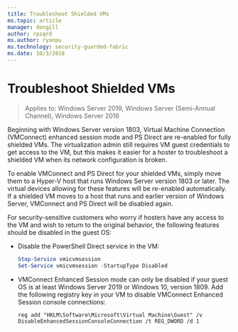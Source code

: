 ```yaml
---
title: Troubleshoot Shielded VMs
ms.topic: article
manager: dongill
author: rpsqrd
ms.author: ryanpu
ms.technology: security-guarded-fabric
ms.date: 10/3/2018
---
```


# Troubleshoot Shielded VMs

>Applies to: Windows Server 2019, Windows Server (Semi-Annual Channel), Windows Server 2016

Beginning with Windows Server version 1803, Virtual Machine Connection (VMConnect) enhanced session mode and PS Direct are re-enabled for fully shielded VMs. The virtualization admin still requires VM guest credentials to get access to the VM, but this makes it easier for a hoster to troubleshoot a shielded VM when its network configuration is broken.

To enable VMConnect and PS Direct for your shielded VMs, simply move them to a Hyper-V host that runs Windows Server version 1803 or later. The virtual devices allowing for these features will be re-enabled automatically. If a shielded VM moves to a host that runs and earlier version of Windows Server, VMConnect and PS Direct will be disabled again.

For security-sensitive customers who worry if hosters have any access to the VM and wish to return to the original behavior, the following features should be disabled in the guest OS:

- Disable the PowerShell Direct service in the VM:

  ```powershell
  Stop-Service vmicvmsession
  Set-Service vmicvmsession -StartupType Disabled
  ```

- VMConnect Enhanced Session mode can only be disabled if your guest OS is at least Windows Server 2019 or Windows 10, version 1809. Add the following registry key in your VM to disable VMConnect Enhanced Session console connections:

  ```
  reg add "HKLM\Software\Microsoft\Virtual Machine\Guest" /v DisableEnhancedSessionConsoleConnection /t REG_DWORD /d 1
  ```
